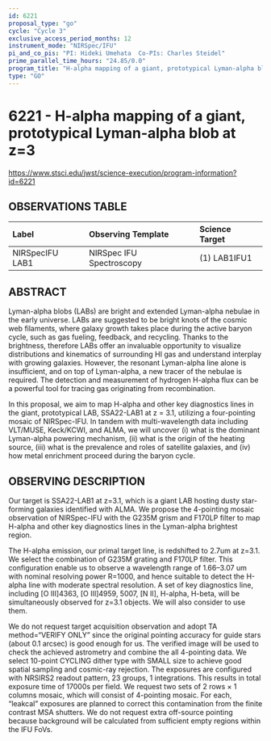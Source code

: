 ```yaml
---
id: 6221
proposal_type: "go"
cycle: "Cycle 3"
exclusive_access_period_months: 12
instrument_mode: "NIRSpec/IFU"
pi_and_co_pis: "PI: Hideki Umehata  Co-PIs: Charles Steidel"
prime_parallel_time_hours: "24.85/0.0"
program_title: "H-alpha mapping of a giant, prototypical Lyman-alpha blob at z=3"
type: "GO"
---
```

# 6221 - H-alpha mapping of a giant, prototypical Lyman-alpha blob at z=3
https://www.stsci.edu/jwst/science-execution/program-information?id=6221
## OBSERVATIONS TABLE
| Label             | Observing Template        | Science Target |
| :---------------- | :------------------------ | :------------- |
| NIRSpecIFU LAB1   | NIRSpec IFU Spectroscopy  | (1) LAB1IFU1   |

## ABSTRACT

Lyman-alpha blobs (LABs) are bright and extended Lyman-alpha nebulae in the early universe. LABs are suggested to be bright knots of the cosmic web filaments, where galaxy growth takes place during the active baryon cycle, such as gas fueling, feedback, and recycling. Thanks to the brightness, therefore LABs offer an invaluable opportunity to visualize distributions and kinematics of surrounding HI gas and understand interplay with growing galaxies. However, the resonant Lyman-alpha line alone is insufficient, and on top of Lyman-alpha, a new tracer of the nebulae is required. The detection and measurement of hydrogen H-alpha flux can be a powerful tool for tracing gas originating from recombination.

In this proposal, we aim to map H-alpha and other key diagnostics lines in the giant, prototypical LAB, SSA22-LAB1 at z = 3.1, utilizing a four-pointing mosaic of NIRSpec-IFU. In tandem with multi-wavelength data including VLT/MUSE, Keck/KCWI, and ALMA, we will uncover (i) what is the dominant Lyman-alpha powering mechanism, (ii) what is the origin of the heating source, (iii) what is the prevalence and roles of satellite galaxies, and (iv) how metal enrichment proceed during the baryon cycle.

## OBSERVING DESCRIPTION

Our target is SSA22-LAB1 at z=3.1, which is a giant LAB hosting dusty star-forming galaxies identified with ALMA. We propose the 4-pointing mosaic observation of NIRSpec-IFU with the G235M grism and F170LP filter to map H-alpha and other key diagnostics lines in the Lyman-alpha brightest region.

The H-alpha emission, our primal target line, is redshifted to 2.7um at z=3.1. We select the combination of G235M grating and F170LP filter. This configuration enable us to observe a wavelength range of 1.66–3.07 um with nominal resolving power R=1000, and hence suitable to detect the H-alpha line with moderate spectral resolution. A set of key diagnostics line, including [O III]4363, [O III]4959, 5007, [N II], H-alpha, H-beta, will be simultaneously observed for z=3.1 objects. We will also consider to use them.

We do not request target acquisition observation and adopt TA method=“VERIFY ONLY” since the original pointing accuracy for guide stars (about 0.1 arcsec) is good enough for us. The verified image will be used to check the achieved astrometry and combine the all 4-pointing data. We select 10-point CYCLING dither type with SMALL size to achieve good spatial sampling and cosmic-ray rejection. The exposures are configured with NRSIRS2 readout pattern, 23 groups, 1 integrations. This results in total exposure time of 17000s per field. We request two sets of 2 rows × 1 columns mosaic, which will consist of 4-pointing mosaic. For each, “leakcal” exposures are planned to correct this contamination from the finite contrast MSA shutters. We do not request extra off-source pointing because background will be calculated from sufficient empty regions within the IFU FoVs.